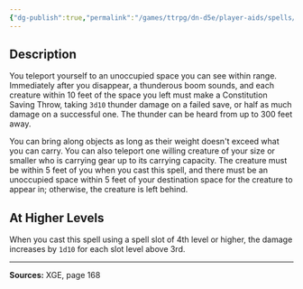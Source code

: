 ```yaml
---
{"dg-publish":true,"permalink":"/games/ttrpg/dn-d5e/player-aids/spells/level-3/thunder-step/","tags":["TTRPG/DND/5e","verbal","Spell"],"noteIcon":""}
---
```



## Description
You teleport yourself to an unoccupied space you can see within range.
Immediately after you disappear, a thunderous boom sounds, and each creature within 10 feet of the space you left must make a Constitution Saving Throw, taking `3d10` thunder damage on a failed save, or half as much damage on a successful one.
The thunder can be heard from up to 300 feet away.

You can bring along objects as long as their weight doesn't exceed what you can carry.
You can also teleport one willing creature of your size or smaller who is carrying gear up to its carrying capacity.
The creature must be within 5 feet of you when you cast this spell, and there must be an unoccupied space within 5 feet of your destination space for the creature to appear in; otherwise, the creature is left behind.

## At Higher Levels
When you cast this spell using a spell slot of 4th level or higher, the damage increases by `1d10` for each slot level above 3rd.

---

**Sources:** XGE, page 168
